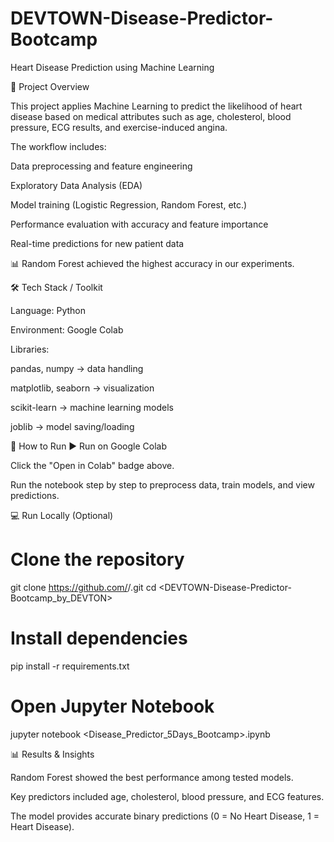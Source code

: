 # DEVTOWN-Disease-Predictor-Bootcamp
Heart Disease Prediction using Machine Learning

📌 Project Overview

This project applies Machine Learning to predict the likelihood of heart disease based on medical attributes such as age, cholesterol, blood pressure, ECG results, and exercise-induced angina.

The workflow includes:

Data preprocessing and feature engineering

Exploratory Data Analysis (EDA)

Model training (Logistic Regression, Random Forest, etc.)

Performance evaluation with accuracy and feature importance

Real-time predictions for new patient data

📊 Random Forest achieved the highest accuracy in our experiments.

🛠️ Tech Stack / Toolkit

Language: Python

Environment: Google Colab

Libraries:

pandas, numpy → data handling

matplotlib, seaborn → visualization

scikit-learn → machine learning models

joblib → model saving/loading

🚀 How to Run
▶️ Run on Google Colab

Click the "Open in Colab" badge above.

Run the notebook step by step to preprocess data, train models, and view predictions.

💻 Run Locally (Optional)
# Clone the repository
git clone https://github.com/<YourUsername>/<DEVTOWN-Disease-Predictor-Bootcamp>.git
cd <DEVTOWN-Disease-Predictor-Bootcamp_by_DEVTON>

# Install dependencies
pip install -r requirements.txt

# Open Jupyter Notebook
jupyter notebook <Disease_Predictor_5Days_Bootcamp>.ipynb

📊 Results & Insights

Random Forest showed the best performance among tested models.

Key predictors included age, cholesterol, blood pressure, and ECG features.

The model provides accurate binary predictions (0 = No Heart Disease, 1 = Heart Disease).


